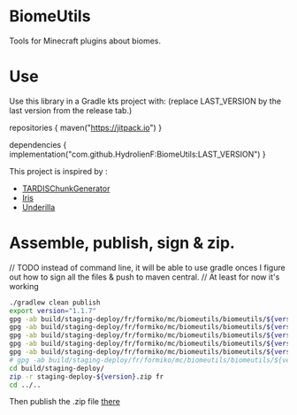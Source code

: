 # BiomeUtils
Tools for Minecraft plugins about biomes.

# Use
Use this library in a Gradle kts project with: (replace LAST_VERSION by the last version from the release tab.)

repositories {
    maven("https://jitpack.io")
}

dependencies {
    implementation("com.github.HydrolienF:BiomeUtils:LAST_VERSION")
}

This project is inspired by :
- [TARDISChunkGenerator](https://github.com/eccentricdevotion/TARDISChunkGenerator/blob/master/src/main/java/me/eccentric_nz/tardischunkgenerator/custombiome/BiomeHelper.java)
- [Iris](https://github.com/VolmitSoftware/Iris)
- [Underilla](https://github.com/HydrolienF/Underilla)



# Assemble, publish, sign & zip.
// TODO instead of command line, it will be able to use gradle onces I figure out how to sign all the files & push to maven central.
// At least for now it's working
```sh
./gradlew clean publish
export version="1.1.7"
gpg -ab build/staging-deploy/fr/formiko/mc/biomeutils/biomeutils/${version}/biomeutils-${version}.jar
gpg -ab build/staging-deploy/fr/formiko/mc/biomeutils/biomeutils/${version}/biomeutils-${version}-javadoc.jar
gpg -ab build/staging-deploy/fr/formiko/mc/biomeutils/biomeutils/${version}/biomeutils-${version}-sources.jar
gpg -ab build/staging-deploy/fr/formiko/mc/biomeutils/biomeutils/${version}/biomeutils-${version}.pom
gpg -ab build/staging-deploy/fr/formiko/mc/biomeutils/biomeutils/${version}/biomeutils-${version}.module
# gpg -ab build/staging-deploy/fr/formiko/mc/biomeutils/biomeutils/${version}/biomeutils-${version}-dev.jar
cd build/staging-deploy/
zip -r staging-deploy-${version}.zip fr
cd ../..
```
Then publish the .zip file [there](https://central.sonatype.com/publishing)